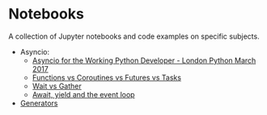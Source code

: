 # Notebooks

A collection of Jupyter notebooks and code examples on specific subjects.

- Asyncio:
    + [Asyncio for the Working Python Developer - London Python March 2017](Asyncio%20for%20the%20Working%20Python%20Developer%20-%20London%20Python%20March%202017/Asyncio%20for%20the%20Working%20Python%20Developer%20-%20London%20Python%20March%202017.ipynb)
    + [Functions vs Coroutines vs Futures vs Tasks](Asyncio%20Functions%20vs%20Coroutines%20vs%20Futures%20vs%20Tasks/Asyncio%20Functions%20vs%20Coroutines%20vs%20Futures%20vs%20Tasks.ipynb)
    + [Wait vs Gather](Asyncio%20Wait%20vs%20Gather/Asyncio%20Wait%20vs%20Gather.ipynb)
    + [Await, yield and the event loop](Asyncio%20await%2C%20yield%20and%20the%20event%20loop/Asyncio%20await%2C%20yield%20and%20the%20event%20loop.ipynb)
- [Generators](Generators/Generators.ipynb)